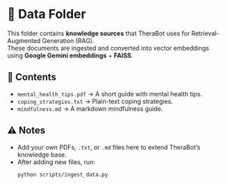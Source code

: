 # 📂 Data Folder

This folder contains **knowledge sources** that TheraBot uses for Retrieval-Augmented Generation (RAG).  
These documents are ingested and converted into vector embeddings using **Google Gemini embeddings** + **FAISS**.

## 📄 Contents

- `mental_health_tips.pdf` → A short guide with mental health tips.
- `coping_strategies.txt` → Plain-text coping strategies.
- `mindfulness.md` → A markdown mindfulness guide.

## ⚠️ Notes

- Add your own PDFs, `.txt`, or `.md` files here to extend TheraBot’s knowledge base.
- After adding new files, run:
  ```bash
  python scripts/ingest_data.py
  ```

